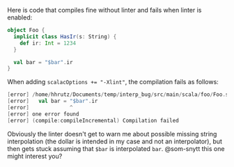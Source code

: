 Here is code that compiles fine without linter and fails when linter is enabled:

```scala
object Foo {
  implicit class HasIr(s: String) {
    def ir: Int = 1234
  }

  val bar = "$bar".ir
}
```

When adding `scalacOptions += "-Xlint"`, the compilation fails as follows:

```scala
[error] /home/hhrutz/Documents/temp/interp_bug/src/main/scala/foo/Foo.scala:8: recursive value bar needs type
[error]   val bar = "$bar".ir
[error]             ^
[error] one error found
[error] (compile:compileIncremental) Compilation failed
```

Obviously the linter doesn't get to warn me about possible missing string interpolation (the dollar is intended in my case and not an interpolator), but then gets stuck assuming that `$bar` is interpolated `bar`.
@som-snytt this one might interest you?
